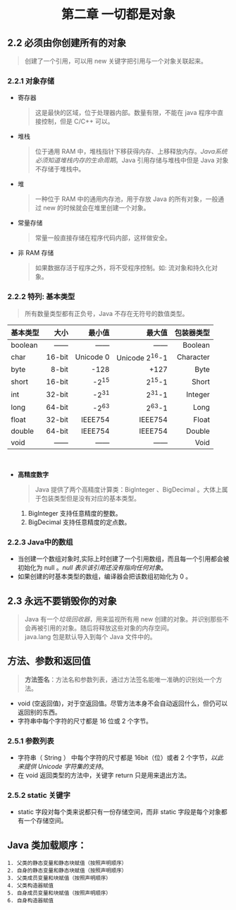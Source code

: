 # <center> 第二章 一切都是对象 </center>
## 2.2 必须由你创建所有的对象<br>
> 创建了一个引用，可以用 new 关键字把引用与一个对象关联起来。<br>
### 2.2.1 对象存储<br>
- 寄存器<br>
    > 这是最快的区域，位于处理器内部。数量有限，不能在 java 程序中直接控制，但是 C/C++ 可以。<br>
- 堆栈<br>
    > 位于通用 RAM 中，堆栈指针下移获得内存、上移释放内存。*Java系统必须知道堆栈内存的生命周期*。Java 引用存储与堆栈中但是 Java 对象不存储于堆栈中。<br>
- 堆<br> 
    > 一种位于 RAM 中的通用内存池，用于存放 Java 的所有对象，一般通过 new 的时候就会在堆里创建一个对象。
- 常量存储 <br>
    > 常量一般直接存储在程序代码内部，这样做安全。
- 非 RAM 存储<br>
    > 如果数据存活于程序之外，将不受程序控制。如: 流对象和持久化对象。<br>
### 2.2.2 特列: 基本类型<br>
 > 所有数量类型都有正负号，Java 不存在无符号的数值类型。<br>

|  基本类型      |      大小   |   最小值     |最大值       | 包装器类型  |
| ------------- | -----------:|------------:| -----------:|-----------:|
|  boolean      |   ——        |  ——         |   ——        | Boolean    |
|   char        |   16-bit    |  Unicode 0  | Unicode 2<sup>16</sup>-1| Character|
|   byte        |   8-bit     |    -128     |   +127      |  Byte      |
|   short       |   16-bit    | -2<sup>15</sup>| 2<sup>15</sup>-1| Short|
|   int         |   32-bit    | -2<sup>31</sup>| 2<sup>31</sup>-1| Integer|
|   long        |   64-bit    | -2<sup>63</sup>| 2<sup>63</sup>-1| Long|
|   float       |   32-bit    | IEEE754|IEEE754| Float|
|   double      |   64-bit    | IEEE754|IEEE754| Double|
|   void        |   ——        | ——          |   ——         |   Void     |

 <br>


- **高精度数字** <br>
    >  Java 提供了两个高精度计算类：BigInteger 、BigDecimal 。大体上属于包装类型但是没有对应的基本类型。<br>
    1.  BigInteger 支持任意精度的整数。
    2.  BigDecimal 支持任意精度的定点数。

### 2.2.3 Java中的数组<br>
-  当创建一个数组对象时,实际上时创建了一个引用数组，而且每一个引用都会被初始化为 null 。*null 表示该引用还没有指向任何对象*。<br>
- 如果创建的时基本类型的数组，编译器会把该数组初始化为 0 。<br>

## 2.3 永远不要销毁你的对象<br>
 >  Java 有一个*垃圾回收器*，用来监视所有用 new 创建的对象。并识别那些不会再被引用的对象。随后将释放这些对象的内存空间。<br>
 >  java.lang 包是默认导入到每个 Java 文件中的。
## 方法、参数和返回值 
> **方法签名**：方法名和参数列表，通过方法签名能唯一准确的识别处一个方法。
- void (空返回值)，对于空返回值。尽管方法本身不会自动返回什么，但仍可以返回别的东西。
- 字符串中每个字符的尺寸都是 16 位或 2 个字节。
### 2.5.1 参数列表<br>
 - 字符串（ String ） 中每个字符的尺寸都是 16bit（位）或者 2 个字节，*以此来提供 Unicode 字符集的支持*。
 - 在 void 返回类型的方法中，关键字 return 只是用来退出方法。

### 2.5.2 static 关键字
 - static 字段对每个类来说都只有一份存储空间，而非 static 字段是每个对象都有一个存储空间。


 ## Java 类加载顺序：  
    1. 父类的静态变量和静态块赋值（按照声明顺序）
    2. 自身的静态变量和静态块赋值（按照声明顺序）
    3. 父类成员变量和块赋值（按照声明顺序）
    4. 父类构造器赋值
    5. 自身成员变量和块赋值（按照声明顺序）
    6. 自身构造器赋值